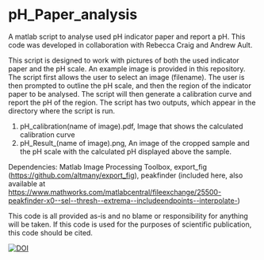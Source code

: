 # pH_Paper_analysis

A matlab script to analyse used pH indicator paper and report a pH. This code was developed in collaboration with Rebecca Craig and Andrew Ault.

This script is designed to work with pictures of both the used indicator paper and the pH scale. An example image is provided in this repository. The script first allows the user to select an image (filename). The user is then prompted to outline the pH scale, and then the region of the indicator paper to be analysed. The script will then generate a calibration curve and report the pH of the region. The script has two outputs, which appear in the directory where the script is run.

 1) pH_calibration(name of image).pdf, Image that shows the calculated calibration curve
 2) pH_Result_(name of image).png, An image of the cropped sample and the pH scale with the calculated pH displayed above the sample. 
 

Dependencies: Matlab Image Processing Toolbox, export_fig (https://github.com/altmany/export_fig), peakfinder (included here, also available at https://www.mathworks.com/matlabcentral/fileexchange/25500-peakfinder-x0--sel--thresh--extrema--includeendpoints--interpolate-)



This code is all provided as-is and no blame or responsibility for anything will be taken. If this code is used for the purposes of scientific publication, this code should be cited.



[![DOI](https://zenodo.org/badge/108300297.svg)](https://zenodo.org/badge/latestdoi/108300297)

